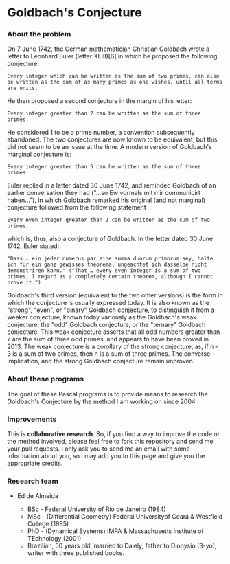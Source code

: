 # Goldbach's Conjecture

### About the problem

On 7 June 1742, the German mathematician Christian Goldbach wrote a letter to Leonhard Euler (letter XLIII)[6] in which he proposed the following conjecture:

```Every integer which can be written as the sum of two primes, can also be written as the sum of as many primes as one wishes, until all terms are units.```

He then proposed a second conjecture in the margin of his letter:

```Every integer greater than 2 can be written as the sum of three primes.```

He considered 1 to be a prime number, a convention subsequently abandoned. The two conjectures are now known to be equivalent, but this did not seem to be an issue at the time. A modern version of Goldbach's marginal conjecture is:

```Every integer greater than 5 can be written as the sum of three primes.```

Euler replied in a letter dated 30 June 1742, and reminded Goldbach of an earlier conversation they had ("…so Ew vormals mit mir communicirt haben…"), in which Goldbach remarked his original (and not marginal) conjecture followed from the following statement

```Every even integer greater than 2 can be written as the sum of two primes,```

which is, thus, also a conjecture of Goldbach. In the letter dated 30 June 1742, Euler stated:

```"Dass … ein jeder numerus par eine summa duorum primorum sey, halte ich für ein ganz gewisses theorema, ungeachtet ich dasselbe nicht demonstriren kann." ("That … every even integer is a sum of two primes, I regard as a completely certain theorem, although I cannot prove it.")```

Goldbach's third version (equivalent to the two other versions) is the form in which the conjecture is usually expressed today. It is also known as the "strong", "even", or "binary" Goldbach conjecture, to distinguish it from a weaker conjecture, known today variously as the Goldbach's weak conjecture, the "odd" Goldbach conjecture, or the "ternary" Goldbach conjecture. This weak conjecture asserts that all odd numbers greater than 7 are the sum of three odd primes, and appears to have been proved in 2013. The weak conjecture is a corollary of the strong conjecture, as, if n – 3 is a sum of two primes, then n is a sum of three primes. The converse implication, and the strong Goldbach conjecture remain unproven.

### About these programs

The goal of these Pascal programs is to provide means to research the Goldbach's Conjecture by the method I am working on since 2004.

### Improvements

This is **collaborative research**. So, if you find a way to improve the code or the method involved, please feel free to fork this repository and send me your pull requests. I only ask you to send me an email with some information about you, so I may add you to this page and give you the appropriate credits.

### Research team

- Ed de Almeida
  
  - BSc - Federal University of Rio de Janeiro (1984)
  - MSc - (Differential Geometry) Federal Universityof Ceará & Westfield College (1995)
  - PhD - (Dynamical Systems) IMPA & Massachusetts Institute of TEchnology (2001)
  - Brazilian, 50 years old, married to Daiely, father to Dionysio (3-yo), writer with three published books.
